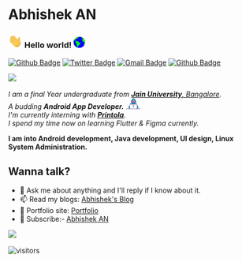 # Abhishek AN

### <img src="https://github.com/DarkAbhi/DarkAbhi/blob/master/Assets/Hi.gif" width="29px"> Hello world!&nbsp;<img src="https://github.com/DarkAbhi/DarkAbhi/blob/master/Assets/Earth.gif" width="24px">

[![Github Badge](https://img.shields.io/github/followers/DarkAbhi?style=social)](https://github.com/DarkAbhi)
[![Twitter Badge](https://img.shields.io/twitter/follow/im_abhishekan?label=%40im_abhishekan&style=social)](https://twitter.com/im_abhishekan)
[![Gmail Badge](https://img.shields.io/badge/-darkabhi1520@gmail.com-c14438?style=flat-square&logo=Gmail&logoColor=white&link=mailto:darkabhi1520@gmail.com)](mailto:darkabhi1520@gmail.com)
[![Github Badge](https://img.shields.io/badge/Telegram-Wanna%20talk%3F-blue)](https://t.me/darkabhi)

![](https://source.unsplash.com/800x200/?dark/)

<p>
  <em>
    I am a final Year undergraduate from <a href="https://jainuniversity.ac.in/"> <b>Jain University</b>, Bangalore</a>. <br>
    A budding <b>Android App Developer.</b> <img src="https://github.com/DarkAbhi/DarkAbhi/blob/master/Assets/Developer.gif" width="30px"> <br> I'm currently interning with <a href="https://printola.in/"> <b>Printola</b></a>. <br>
    I spend my time now on learning Flutter & Figma currently.
  </em>  
</p>

<b>I am into Android development, Java development, UI design, Linux System Administration.</b>

## Wanna talk?

- 💬 Ask me about anything and I'll reply if I know about it.
- 📫 Read my blogs: [Abhishek's Blog](https://abhishekan.codes)
- 🎯 Portfolio site: [Portfolio](https://abhishekan.codes/cv.html)
- 🔔 Subscribe:- [Abhishek AN](https://www.youtube.com/channel/UCmubCjy4THKVLMt8Jug6hYA)

<img src="https://github-readme-stats.vercel.app/api?username=darkabhi&show_icons=true&title_color=fff&icon_color=79ff97&text_color=9f9f9f&bg_color=151515">

![visitors](https://visitor-badge.glitch.me/badge?page_id=darkabhi.darkabhi)

